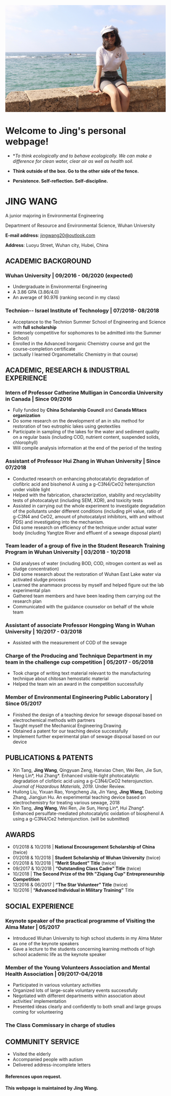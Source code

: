 ![jingwang](jingwang.jpg)
# Welcome to Jing's personal webpage!

* **To think ecologically and to behave ecologically. We can make a difference for clean water, clear air as well as health soil.*

* **Think outside of the box. Go to the other side of the fence.**
* **Persistence. Self-reflection. Self-discipline.**
# JING WANG
A junior majoring in Environmental Engineering

Department of Resource and Environmental Science,  Wuhan University

**E-mail address**: jingwang20@outlook.com

**Address**: Luoyu Street, Wuhan city, Hubei, China


## ACADEMIC BACKGROUND

### Wuhan University                                                                                   | 09/2016 - 06/2020 (expected)
*  Undergraduate in Environmental Engineering
*  A 3.86 GPA (3.86/4.0)
*  An average of 90.976 (ranking second in my class)

### Technion-- Israel Institute of Technology | 07/2018- 08/2018
* Acceptance to the Technion Summer School of Engineering and Science with **full scholarship**
* (intensely competitive for sophomores to be admitted into the Summer School)
* Enrolled in the Advanced Inorganic Chemistry course and got the course-completion certificate
* (actually I learned Organometallic Chemistry in that course)   


## ACADEMIC, RESEARCH & INDUSTRIAL EXPERIENCE

### Intern of Professor Catherine Mulligan in Concordia University in Canada | Since 09/2016 
*  Fully funded by __China Scholarship Council__ and **Canada Mitacs organization**
*  Do some research on the development of an in situ method for restoration of two eutrophic lakes using geotextiles
*  Participate in sampling of the lakes for the water and sediment quality on a regular basis (including COD, nutrient content, suspended solids, chlorophyll)
*  Will compile analysis information at the end of the period of the testing

### Assistant of Professor Hui Zhang in Wuhan University | Since 07/2018
* Conducted research on enhancing photocatalytic degradation of clofibric acid and bisohenol A using a g-C3N4/CeO2 heterojunction under visible light
*  Helped with the fabrication, characterization, stability and recyclability tests of photocatalyst (including SEM, XDR), and toxicity tests
*  Assisted in carrying out the whole experiment to investigate degradation of the pollutants under different conditions (including pH value, ratio of g-C3N4 and CeO2, amount of photocatalyst inhibitors, with and without PDS) and investigating into the mechanism.
*  Did some research on efficiency of the technique under actual water body (including Yangtze River and effluent of a sewage disposal plant)

### Team leader of a group of five in the Student Research Training Program in Wuhan University | 03/2018 - 10/2018
*  Did analyses of water (including BOD, COD, nitrogen content as well as sludge concentration)
*  Did some research about the restoration of Wuhan East Lake water via activated sludge process
*  Learned the anammaox process by myself and helped figure out the lab experimental plan
*  Gathered team members and have been leading them carrying out the research plan
*  Communicated with the guidance counselor on behalf of the whole team

### Assistant of associate Professor Hongping Wang in Wuhan University | 10/2017 - 03/2018
*  Assisted with the measurement of COD of the sewage

### Charge of the Producing and Technique Department in my team in the challenge cup competition | 05/2017 - 05/2018
*  Took charge of writing text material relevant to the manufacturing technique about chitosan hemostatic material
*  Helped the team win an award in the competition successfully

### Member of Environmental Engineering Public Laboratory | Since 05/2017 
*  Finished the design of a teaching device for sewage disposal based on electrochemical methods with partners
*  Taught myself the Mechanical Engineering Drawing
*  Obtained a patent for our teaching device successfully
*  Implement further experimental plan of sewage disposal based on our device


## PUBLICATIONS & PATENTS

* Xin Tang, **Jing Wang**, Qingyuan Zeng, Hanxiao Chen, Wei Ren, Jie Sun, Heng Lin*, Hui Zhang*. Enhanced visible-light photocatalytic degradation of clofibric acid using a g-C3N4/CeO2 heterojunction. *Journal of Hazardous Materials, 2019*. Under Review.
* Huilong Liu, Yixuan Rao, Yongcheng Jia, Jin Yang, **Jing Wang**, Daobing Zhang, Jiangjun Hu. An experimental teaching device based on electrochemistry for treating various sewage, 2018
* Xin Tang, **Jing Wang**, Wei Ren, Jie Sun, Heng Lin*, Hui Zhang*. Enhanced persulfate-mediated photocatalytic oxidation of biosphenol A using a g-C3N4/Ce2 heterojunction. (will be submitted)


## AWARDS

* 01/2018 & 10/2018 |  **National Encouragement Scholarship of China** (twice)
* 01/2018 & 10/2018 | **Student Scholarship of Wuhan University** (twice) 
* 01/2018 & 10/2018 | **“Merit Student” Title** (twice)  
* 09/2017 & 10/2018 | **“Outstanding Class Cadre” Title** (twice) 
* 10/2018  | **The Second Prize of the 9th "Ziqiang Cup" Entrepreneurship Competition**
* 12/2016 & 06/2017 | **“The Star Volunteer” Title** (twice)  
* 10/2016  | **“Advanced Individual in Military Training”** Title 


## SOCIAL EXPERIENCE

### Keynote speaker of the practical programme of Visiting the Alma Mater | 05/2017 
*  Introduced Wuhan University to high school students in my Alma Mater as one of the keynote speakers
*  Gave a lecture to the students concerning learning methods of high school academic life as the keynote speaker

### Member of the Young Volunteers Association and Mental Health Association | 09/2017-04/2018 
*  Participated in various voluntary activities
*  Organized lots of large-scale voluntary events successfully
*  Negotiated with different departments within association about activities’ implementation
*  Presented ideas clearly and confidently to both small and large groups coming for volunteering

### The Class Commissary in charge of studies


## COMMUNITY SERVICE

* Visited the elderly
* Accompanied people with autism 
* Delivered address-incomplete letters  


#### References upon request.
#### This webpage is maintained by Jing Wang.
